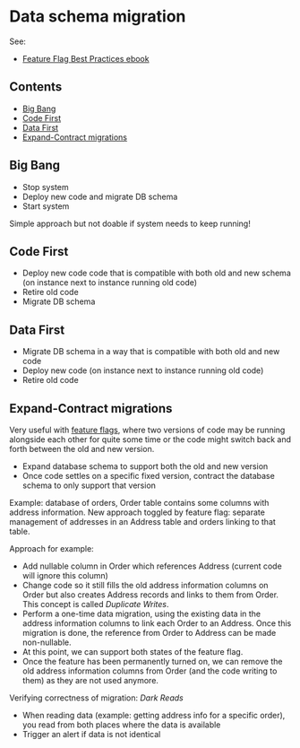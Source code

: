 # Data schema migration

See:

-   [Feature Flag Best Practices ebook](https://try.split.io/oreilly-feature-flag-best-practices)

## Contents

-   [Big Bang](#big-bang)
-   [Code First](#code-first)
-   [Data First](#data-first)
-   [Expand-Contract migrations](#expand-contract-migrations)

## Big Bang

-   Stop system
-   Deploy new code and migrate DB schema
-   Start system

Simple approach but not doable if system needs to keep running!

## Code First

-   Deploy new code code that is compatible with both old and new schema (on instance next to instance running old code)
-   Retire old code
-   Migrate DB schema

## Data First

-   Migrate DB schema in a way that is compatible with both old and new code
-   Deploy new code (on instance next to instance running old code)
-   Retire old code

## Expand-Contract migrations

Very useful with [feature flags](../processes-techniques/Feature-flags.md), where two versions of code may be running alongside each other for quite some time or the code might switch back and forth between the old and new version.

-   Expand database schema to support both the old and new version
-   Once code settles on a specific fixed version, contract the database schema to only support that version

Example: database of orders, Order table contains some columns with address information. New approach toggled by feature flag: separate management of addresses in an Address table and orders linking to that table.

Approach for example:

-   Add nullable column in Order which references Address (current code will ignore this column)
-   Change code so it still fills the old address information columns on Order but also creates Address records and links to them from Order. This concept is called _Duplicate Writes_.
-   Perform a one-time data migration, using the existing data in the address information columns to link each Order to an Address. Once this migration is done, the reference from Order to Address can be made non-nullable.
-   At this point, we can support both states of the feature flag.
-   Once the feature has been permanently turned on, we can remove the old address information columns from Order (and the code writing to them) as they are not used anymore.

Verifying correctness of migration: _Dark Reads_

-   When reading data (example: getting address info for a specific order), you read from both places where the data is available
-   Trigger an alert if data is not identical
